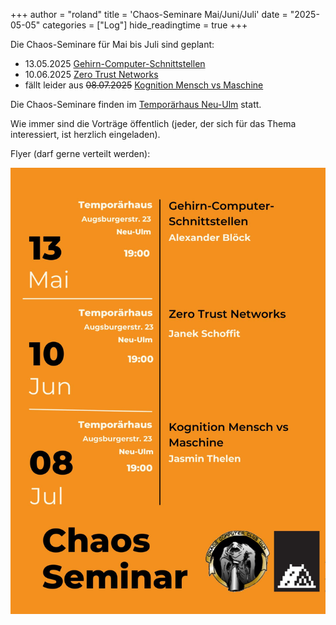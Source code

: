 +++
author = "roland"
title = 'Chaos-Seminare Mai/Juni/Juli'
date = "2025-05-05"
categories = ["Log"]
hide_readingtime = true
+++

Die Chaos-Seminare für Mai bis Juli sind geplant:

- 13.05.2025 [Gehirn-Computer-Schnittstellen](/ccc/chaosseminar/2025_05_brain_computer_interfaces/)
- 10.06.2025 [Zero Trust Networks](/ccc/chaosseminar/2025_06_zero_trust_networks/)
- fällt leider aus ~~08.07.2025~~ [Kognition Mensch vs Maschine](/ccc/chaosseminar/2025_07_koginition_mensch_vs_maschine/)

Die Chaos-Seminare finden im [Temporärhaus Neu-Ulm](/contact/index.html#temporärhaus-neu-ulm) statt.

Wie immer sind die Vorträge öffentlich (jeder, der sich für das Thema
interessiert, ist herzlich eingeladen).

Flyer (darf gerne verteilt werden):

![Flyer](chaosseminare-202505.jpg)

